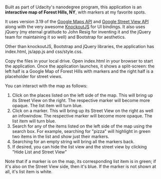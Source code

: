 Built as part of Udacity's nanodegree program, this application is an **interactive map of Forest Hills, NY**, with markers at my favorite spots.

It uses version 3.19 of the [Google Maps API](https://developers.google.com/maps/documentation/javascript/) and [Google Street View API](https://developers.google.com/maps/documentation/streetview/index) along with the very awesome [KnockoutJS](http://knockoutjs.com/) for UI bindings. It also uses jQuery (my eternal gratitude to John Resig for inventing it and the jQuery team for maintaining it so well) and Bootstrap for aesthetics. 

Other than knockoutJS, Bootstrap and jQuery libraries, the application has index.html, js/app.js and css/style.css.

Copy the files in your local drive. Open index.html in your browser to start the application. 
Once the application launches, it shows a split-screen: the left half is a Google Map of Forest Hills with markers and the right half is a placeholder for street views.

You can interact with the map as follows:

1. Click on the places listed on the left side of the map. This will bring up its Street View on the right. The respective marker will become more opaque. The list item will turn blue.
2. Click on a marker. This will bring up its Street View on the right as well an infowindow. The respective marker will become more opaque. The list item will turn blue.
3. Search for any of the items listed on the left side of the map using the search box. For example, searching for "pizza" will highlight in green two items in the list and show just their markers.
4. Searching for an empty string will bring all the markers back.
5. If desired, you can hide the list view and the street view by clicking "Hide List and Street View"


Note that if a marker is on the map, its corresponding list item is in green; if it's also on the Street View side, then it's blue. If the marker is not shown at all, it's list item is white.
